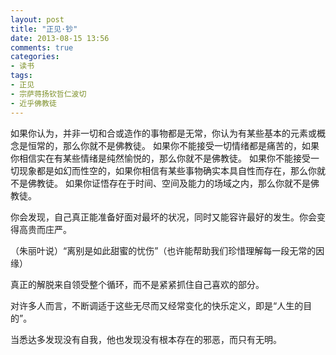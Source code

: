 ```yaml
---
layout: post
title: "正见·钞"
date: 2013-08-15 13:56
comments: true
categories: 
- 读书
tags:
- 正见
- 宗萨蒋扬钦哲仁波切
- 近乎佛教徒
---
```


如果你认为，并非一切和合或造作的事物都是无常，你认为有某些基本的元素或概念是恒常的，那么你就不是佛教徒。
如果你不能接受一切情绪都是痛苦的，如果你相信实在有某些情绪是纯然愉悦的，那么你就不是佛教徒。
如果你不能接受一切现象都是如幻而性空的，如果你相信有某些事物确实本具自性而存在，那么你就不是佛教徒。
如果你证悟存在于时间、空间及能力的场域之内，那么你就不是佛教徒。

你会发现，自己真正能准备好面对最坏的状况，同时又能容许最好的发生。你会变得高贵而庄严。

（朱丽叶说）“离别是如此甜蜜的忧伤”（也许能帮助我们珍惜理解每一段无常的因缘）

真正的解脱来自领受整个循环，而不是紧紧抓住自己喜欢的部分。

对许多人而言，不断调适于这些无尽而又经常变化的快乐定义，即是“人生的目的”。

当悉达多发现没有自我，他也发现没有根本存在的邪恶，而只有无明。
